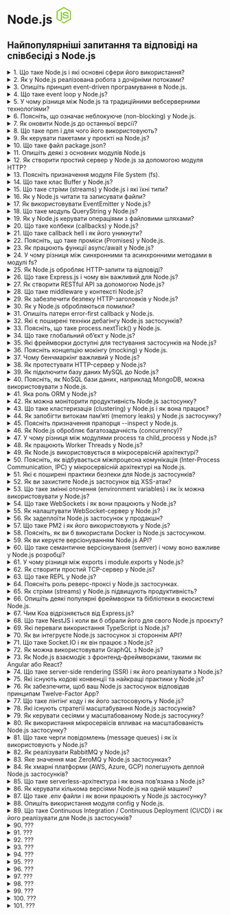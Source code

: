 <h1>
  Node.js <img src="./assets/nodejs.svg" width="40" height="40" />
</h1>

<h2>Найпопулярніші запитання та відповіді на співбесіді з Node.js</h2>

<details>
<summary>1. Що таке Node.js і які основні сфери його використання?</summary>

#### Node.js

**Node.js** — це середовище виконання JavaScript поза браузером, побудоване на
V8. Використовується для створення серверних застосунків, REST/GraphQL API,
реального часу (чати, стріми), мікросервісів, CLI-утиліт.

</details>

<details>
<summary>2. Як у Node.js реалізована робота з дочірніми потоками?</summary>

#### Node.js

Node.js за замовчуванням виконує код у одному потоці (event loop), але:

- Для асинхронних I/O операцій використовує пул потоків libuv. Це приховано від
  розробника.

- Для створення дочірніх потоків у самому Node.js є модуль worker_threads —
  дозволяє запускати паралельні обчислення в окремих потоках з можливістю обміну
  пам’яттю.

- Для ізольованих процесів застосовується child_process, але це вже не потоки, а
  окремі процеси.

В реальних проєктах: CPU-bound задачі (наприклад, хешування, обробка зображень)
варто виносити у worker_threads, щоб не блокувати основний потік.

</details>

<details>
<summary>3. Опишіть принцип event-driven програмування в Node.js.</summary>

#### Node.js

Node.js працює за event-driven (подієво-орієнтованою моделлю): основний потік
виконує event loop, який реагує на події (I/O, мережеві запити, таймери).
Замість блокуючих викликів використовуються колбеки, проміси або async/await. Це
дозволяє ефективно обробляти велику кількість одночасних з’єднань без створення
додаткових потоків.

Приклад з практики: HTTP-сервер у Node.js слухає події request і виконує
потрібний обробник кожного запиту.

</details>

<details>
<summary>4. Що таке event loop у Node.js?</summary>

#### Node.js

1. **Принцип:** Event loop — це механізм, який керує виконанням асинхронних
   операцій у Node.js.

2. **Як працює:** Він безперервно перевіряє чергу подій (callback queue) та
   виконує колбеки, коли стек викликів порожній.

3. **Роль:** Забезпечує неблокуюче виконання коду в одному потоці.

4. **Приклад:** HTTP-запит завершується → колбек потрапляє в чергу → event loop
   виконує його, коли готовий.

</details>

<details>
<summary>5. У чому різниця між Node.js та традиційними вебсерверними технологіями?</summary>

#### Node.js

1. **Архітектура:**

- Node.js — однопотокова подієво-орієнтована модель (event loop).

- Традиційні вебсервери (Apache, Tomcat, IIS) — багатопотокові: кожен запит
  обробляється окремим потоком/процесом.

2. **Продуктивність:**

- Node.js краще масштабується при великій кількості одночасних I/O-запитів.

- Традиційні сервери добре працюють із CPU-bound задачами, але витрачають більше
  ресурсів на управління потоками.

3. **Розробка:**

- Node.js дозволяє писати і фронтенд, і бекенд на JavaScript (єдина мова).

- У класичних підходах бекенд реалізується іншими мовами (PHP, Java, C#,
  Python).

**Приклад з практики:**

Node.js підходить для чату або API з великою кількістю клієнтів у реальному
часі, а Java/Tomcat краще для важких транзакційних систем (банкінг, ERP).

</details>

<details>
<summary>6. Поясніть, що означає неблокуюче (non-blocking) у Node.js.</summary>

#### Node.js

- **Принцип:** Неблокуюче означає, що виконання коду не чекає завершення I/O
  операцій (файли, мережа, БД).

- **Як працює:** Node.js запускає I/O асинхронно і реєструє колбек або проміс
  для обробки результату, поки основний потік продовжує виконання іншого коду.

- **Роль:** Забезпечує високу продуктивність при великій кількості одночасних
  запитів без створення додаткових потоків.

#### Приклад з практики:

Читання великого файлу з диску через fs.readFile() не зупиняє сервер — він може
обробляти інші HTTP-запити в цей час.

</details>

<details>
<summary>7. Як оновити Node.js до останньої версії?</summary>

#### Node.js

1. **Через офіційний сайт:** завантажити останній інсталятор з nodejs.org і
   встановити.

2. **Через пакетний менеджер:**

- Windows/macOS: `nvm` (Node Version Manager) — `nvm install node` або
  `nvm install <version>`

- Linux: `nvm` або системний пакетний менеджер (`apt`, `yum`)

3. **Перевірка версії:** `node -v`

Практика: для проєктів з різними версіями Node.js краще використовувати `nvm` —
легко перемикатися між версіями без конфліктів.

</details>

<details>
<summary>8. Що таке npm і для чого його використовують?</summary>

#### Node.js

- **npm (Node Package Manager)** — менеджер пакетів для Node.js.

- **Призначення:** встановлення, оновлення та управління бібліотеками/модулями у
  проєкті.

- **Приклади команд:**

  - `npm install <package>` — встановити пакет

  - `npm update` — оновити пакети

  - `npm init` — створити package.json

Практика: використовується для підключення сторонніх бібліотек (Express, Axios,
Lodash) і управління залежностями проєкту.

</details>

<details>
<summary>9. Як керувати пакетами у проєкті на Node.js?</summary>

#### Node.js

1. **Ініціалізація проєкту:** `npm init` або `npm init -y` створює
   `package.json`.

2. **Встановлення пакетів:**

- `npm install <package>` — додає пакет і записує у dependencies

- `npm install <package> --save-dev` — додає у devDependencies

3. **Оновлення та видалення:**

- `npm update` — оновлення пакетів

- `npm uninstall <package>` — видалення пакета

4. **Фіксація версій:** `package-lock.json` гарантує однакові версії для всіх
   учасників проєкту.

Практика: завжди використовуй package-lock.json і розділяй залежності на runtime
та dev, щоб уникнути конфліктів і зайвого коду на продакшні.

</details>

<details>
<summary>10. Що таке файл package.json?</summary>

#### Node.js

- **Призначення:** `package.json` описує Node.js проєкт і його залежності.

- **Що містить:**

  - Назву, версію проєкту

  - Залежності (`dependencies` і `devDependencies`)

  - Скрипти (`scripts`) для запуску команд (`start`, `test`, `build`)

  - Метадані про автора, ліцензію, сумісність Node.js

**Практика:** Використовується npm/yarn для встановлення потрібних пакетів і
запуску команд через `npm run <script>`.

</details>

<details>
<summary>11. Опишіть деякі з основних модулів Node.js</summary>

#### Node.js

У Node.js є вбудовані модулі, які не потребують встановлення через npm:

- `fs (File System):` робота з файлами (читання, запис, стрімінг).

- `http / https:` створення вебсерверів та робота з HTTP(S)-запитами.

- `path:` робота з файловими шляхами, кросплатформене вирівнювання.

- `os:` інформація про операційну систему (CPU, пам’ять, мережа).

- `events:` реалізація подієвої моделі через EventEmitter.

- `crypto:` шифрування, хешування, генерація ключів.

</details>

<details>
<summary>12. Як створити простий сервер у Node.js за допомогою модуля HTTP?</summary>

#### Node.js

1. Імпортувати модуль: `const http = require('http');`

2. Створити сервер через `http.createServer()`.

3. Визначити обробку запитів (`req`, `res`).

4. Запустити сервер на вказаному порту (`server.listen(3000)`).

#### Код-приклад:

```JavaScript
const http = require('http');

const server = http.createServer((req, res) => {
  res.writeHead(200, { 'Content-Type': 'text/plain' });
  res.end('Hello, Node.js server!');
});

server.listen(3000, () => {
  console.log('Server is running at http://localhost:3000');
});
```

Практика: такий підхід підходить для демо чи дуже простих API. У реальних
проєктах зазвичай використовують Express.js для зручності.

</details>

<details>
<summary>13. Поясніть призначення модуля File System (fs).</summary>

#### Node.js

- Призначення: модуль `fs` дозволяє працювати з файловою системою напряму з
  Node.js.

- Можливості:

  - читання (`fs.readFile`, `fs.createReadStream`)

  - запис (`fs.writeFile`, `fs.createWriteStream`)

  - створення/видалення файлів і директорій

  - робота в синхронному й асинхронному режимі

- Практика: використовується для завантаження/збереження файлів користувача,
  логування, роботи з конфігами.

#### Приклад:

```JavaScript
const fs = require('fs');

fs.readFile('data.txt', 'utf8', (err, data) => {
  if (err) throw err;
  console.log(data);
});
```

</details>

<details>
<summary>14. Що таке клас Buffer у Node.js?</summary>

#### Node.js

- Призначення: `Buffer` — це клас у Node.js для роботи з двійковими даними (raw
  data).

- Особливості:

  - зберігає дані у вигляді байтів (подібно до масиву байтів у C).

  - використовується для обробки файлів, мережевих потоків, зображень тощо.

  - працює поза V8 heap, напряму в пам’яті.

- Практика: корисний для читання/запису файлів (`fs`), роботи з TCP/UDP
  сокетами, обробки даних у потоках.

#### Приклад:

```JavaScript
const buf = Buffer.from('Hello');
console.log(buf);        // <Buffer 48 65 6c 6c 6f>
console.log(buf.toString()); // Hello
```

</details>

<details>
<summary>15. Що таке стріми (streams) у Node.js і які їхні типи?</summary>

#### Node.js

- Призначення: Стріми — це інтерфейс для роботи з потоковими даними по частинах,
  без завантаження всього в пам’ять. Використовуються для файлів,
  HTTP-запитів/відповідей, сокетів.

- Перевага: ефективна робота з великими обсягами даних.

#### Типи стрімів у Node.js:

1. Readable — джерело даних (читання файлів, вхідні HTTP-запити).

2. Writable — приймач даних (запис у файл, вихідні HTTP-відповіді).

3. Duplex — одночасно читання і запис (TCP-сокети).

4. Transform — Duplex із можливістю трансформації даних під час потоку
   (наприклад, стиснення через zlib).

#### Приклад з практики:

```JavaScript
const fs = require('fs');

const readStream = fs.createReadStream('input.txt');
const writeStream = fs.createWriteStream('output.txt');

readStream.pipe(writeStream); // копіює файл через стріми
```

</details>

<details>
<summary>16. Як у Node.js читати та записувати файли?</summary>

#### Node.js

У Node.js для цього використовується модуль fs (File System).

1. Асинхронне читання/запис (рекомендовано):

```JavaScript
const fs = require('fs');

// Читання
fs.readFile('input.txt', 'utf8', (err, data) => {
  if (err) throw err;
  console.log(data);
});

// Запис
fs.writeFile('output.txt', 'Hello Node.js', (err) => {
  if (err) throw err;
  console.log('Файл збережено!');
});
```

2. Синхронні методи (блокують event loop, краще не використовувати у продакшн):

```JavaScript
const data = fs.readFileSync('input.txt', 'utf8');
fs.writeFileSync('output.txt', 'Hello Sync');
```

#### Практика:

- асинхронні методи застосовуються в більшості сценаріїв (вебсервери, API).

- синхронні зручні для скриптів або ініціалізації конфігів при старті.

</details>

<details>
<summary>17. Як використовувати EventEmitter у Node.js?</summary>

#### Node.js

- EventEmitter — це клас із модуля events, який реалізує подієву модель у
  Node.js.

- Дозволяє створювати власні події та підписників (listeners).

#### Приклад використання:

```JavaScript
const EventEmitter = require('events'); const emitter = new EventEmitter();

// підписка на подію emitter.on('greet', (name) => {
console.log(`Hello, ${name}!`); });

// виклик події emitter.emit('greet', 'Viktor');
```

#### Практика:

- Використовується у внутрішніх механізмах Node.js (наприклад, стріми побудовані
  на EventEmitter).

- У проєктах застосовується для кастомних івентів — наприклад, логування,
  повідомлення між модулями.

</details>

<details>
<summary>18. Що таке модуль QueryString у Node.js?</summary>

#### Node.js

- Призначення: модуль querystring використовується для роботи з рядками запитів
  (URL query strings).

- Можливості:

  - перетворює query string у JavaScript-об’єкт

  - формує query string з об’єкта

#### Приклад:

```js
const querystring = require('querystring');

const parsed = querystring.parse('name=Viktor&age=30'); console.log(parsed); //
{ name: 'Viktor', age: '30' }

const str = querystring.stringify({ city: 'Kyiv', lang: 'ua' });
console.log(str); // city=Kyiv&lang=ua
```

Практика: у сучасних застосунках частіше використовують URLSearchParams
(стандартний Web API у Node.js 10+), але querystring усе ще застосовують у
легасі-коді.

</details>

<details>
<summary>19. Як у Node.js керувати операціями з файловими шляхами?</summary>

#### Node.js

- У Node.js для цього є вбудований модуль path, який забезпечує кросплатформену
  роботу з шляхами.

#### Основні методи:

- `path.join([...paths])` — об’єднання шляхів у правильному форматі.

- `path.resolve([...paths])` — повертає абсолютний шлях.

- `path.basename(path)` — отримати ім’я файлу.

- `path.dirname(path)` — отримати директорію.

- `path.extname(path)` — отримати розширення файлу.

#### Приклад:

```JavaScript
const path = require('path');

const filePath = '/users/viktor/docs/file.txt';

console.log(path.basename(filePath)); // file.txt
console.log(path.dirname(filePath));  // /users/viktor/docs
console.log(path.extname(filePath));  // .txt
console.log(path.join('users', 'viktor', 'docs')); // users/viktor/docs
```

Практика: path застосовується для роботи з файлами у різних ОС (Windows → \,
Linux/macOS → /).

</details>

<details>
<summary>20. Що таке колбеки (callbacks) у Node.js?</summary>

#### Node.js

**Колбек** — це функція, яка передається як аргумент іншій функції і
викликається після завершення асинхронної операції.

- У Node.js вони широко застосовуються для роботи з I/O (файли, мережа, база
  даних).

- Стандартний підхід: error-first callback — перший аргумент `err`, другий —
  результат.

#### Приклад:

```JavaScript
const fs = require('fs');

fs.readFile('data.txt', 'utf8', (err, data) => {
  if (err) {
    console.error('Помилка:', err);
    return;
  }
  console.log('Вміст файлу:', data);
});
```

Практика: Колбеки — основа асинхронності у Node.js. Але через проблему "callback
hell" у сучасних проєктах переважно використовують Promises та async/await.

</details>

<details>
<summary>21. Що таке callback hell і як його уникнути?</summary>

#### Node.js

**Callback hell** — це ситуація, коли в коді є багато вкладених колбеків, що
ускладнює читання, відлагодження та підтримку.

#### Приклад:

```JavaScript
fs.readFile('a.txt', (err, dataA) => {
  fs.readFile('b.txt', (err, dataB) => {
    fs.readFile('c.txt', (err, dataC) => {
      console.log(dataA, dataB, dataC);
    });
  });
});
```

#### Як уникнути:

1. Використовувати Promises — ланцюжки .then().

2. Застосовувати async/await — більш лаконічний та зрозумілий синтаксис.

3. Розбивати код на менші функції (modularization).

4. Використовувати готові бібліотеки для керування асинхронністю (async,
   bluebird).

Сучасна практика: майже всюди застосовують async/await, бо це найчитабельніший
спосіб писати асинхронний код у Node.js.

</details>

<details>
<summary>22. Поясніть, що таке проміси (Promises) у Node.js.</summary>

#### Node.js

**Promise** — це об’єкт, який представляє результат асинхронної операції:
успішний (`resolved`) або з помилкою (`rejected`).

- Дозволяє уникнути вкладених колбеків і писати асинхронний код більш
  структуровано.

- Стани проміса:

1. `pending` (очікування)

2. `fulfilled` (успішно виконано)

3. `rejected` (помилка)

#### Приклад:

```JavaScript
const fs = require('fs').promises;

fs.readFile('data.txt', 'utf8')
  .then(data => console.log('Вміст:', data))
  .catch(err => console.error('Помилка:', err));
```

#### Практика:

- Використовуються для роботи з асинхронними API (fetch, fs.promises, БД).

- У сучасному коді зазвичай поєднуються з async/await, що робить код ще
  чистішим.

</details>

<details>
<summary>23. Як працюють функції async/await у Node.js?</summary>

#### Node.js

- `async` — позначає функцію, яка завжди повертає Promise.

- `await` — зупиняє виконання всередині async-функції, поки Promise не буде
  виконано (`resolved` або `rejected`).

- Це синтаксичний цукор над Promises, що робить асинхронний код схожим на
  синхронний.

Приклад:

```JavaScript
const fs = require('fs').promises;

async function readFile() {
  try {
    const data = await fs.readFile('data.txt', 'utf8');
    console.log('Вміст:', data);
  } catch (err) {
    console.error('Помилка:', err);
  }
}

readFile();
```

#### Практика:

- Використовується у більшості сучасних проєктів для роботи з асинхронним кодом.

- Полегшує обробку помилок через `try/catch`.

- Уникає “callback hell” і довгих ланцюжків `.then()`.

</details>

<details>
<summary>24. У чому різниця між синхронними та асинхронними методами в модулі fs?</summary>

#### Node.js

**Синхронні методи** (`fs.readFileSync`, `fs.writeFileSync`):

- Блокують event loop, поки операція не завершиться.

- Простий код, але погано для серверних застосунків з багатьма запитами.

**Асинхронні методи** (`fs.readFile`, `fs.writeFile`):

- Виконуються неблокуюче.

- Результат обробляється через callback, Promise або async/await.

- Рекомендовані для продакшн-коду.

#### Приклад:

```JavaScript
const fs = require('fs');

// Асинхронно
fs.readFile('data.txt', 'utf8', (err, data) => {
  if (err) throw err;
  console.log('Async:', data);
});

// Синхронно
const data = fs.readFileSync('data.txt', 'utf8');
console.log('Sync:', data);
```

#### Практика:

- Синхронні методи підходять для скриптів або ініціалізації під час старту
  програми.

- Асинхронні — для роботи сервера, щоб не блокувати інші запити.

</details>

<details>
<summary>25. Як Node.js обробляє HTTP-запити та відповіді?</summary>

#### Node.js

**Node.js** використовує вбудований модуль http для створення серверів.

- Сервер працює в подієво-орієнтованій моделі: на кожен запит генерується подія,
  яку можна обробити у callback.

- Об’єкт req (request) містить дані запиту (метод, заголовки, тіло).

- Об’єкт res (response) використовується для формування та відправки відповіді
  клієнту.

#### Приклад:

```JavaScript
const http = require('http');

const server = http.createServer((req, res) => {
  res.writeHead(200, { 'Content-Type': 'text/plain' });
  res.end('Hello from Node.js server!');
});

server.listen(3000, () => {
  console.log('Server is running on http://localhost:3000');
});
```

#### Практика:

- Node.js може обробляти велику кількість одночасних HTTP-запитів завдяки
  неблокуючій архітектурі.

- Для складніших застосунків використовуються фреймворки на базі http, наприклад
  Express.js.

</details>

<details>
<summary>26. Що таке Express.js і чому він важливий для Node.js?</summary>

#### Node.js

**Express.js** — це мінімалістичний і гнучкий веб-фреймворк для Node.js.

- Дає простіший спосіб роботи з HTTP-запитами, відповідями, маршрутизацією,
  middleware.

- Значно спрощує розробку REST API та веб-додатків.

#### Чому важливий:

- Зменшує кількість “ручного коду” порівняно з нативним модулем `http`.

- Має велику екосистему middleware для авторизації, логування, обробки JSON,
  статичних файлів тощо.

- Де-факто стандарт у Node.js-середовищі для побудови серверних застосунків.

#### Приклад:

```JavaScript
const express = require('express');
const app = express();

app.get('/', (req, res) => {
  res.send('Hello from Express.js!');
});

app.listen(3000, () => {
  console.log('Server running on http://localhost:3000');
});
```

У реальних проєктах Express — це "каркас" для швидкої розробки, тоді як чистий
http модуль використовують рідко.

</details>

<details>
<summary>27. Як створити RESTful API за допомогою Node.js?</summary>

#### Node.js

1. Використати Express.js (спрощує маршрутизацію та обробку запитів).

2. Визначити ендпоінти для CRUD-операцій (Create, Read, Update, Delete).

3. Використовувати JSON як формат обміну даними.

4. Опціонально: підключити базу даних (MongoDB, PostgreSQL, MySQL).

#### Приклад REST API (Express.js):

```JavaScript
const express = require('express');
const app = express();

app.use(express.json());

// Read (GET)
app.get('/users', (req, res) => {
  res.json([{ id: 1, name: 'Alice' }]);
});

// Create (POST)
app.post('/users', (req, res) => {
  const newUser = req.body;
  res.status(201).json(newUser);
});

// Update (PUT)
app.put('/users/:id', (req, res) => {
  res.json({ id: req.params.id, ...req.body });
});

// Delete (DELETE)
app.delete('/users/:id', (req, res) => {
  res.status(204).send();
});

app.listen(3000, () => console.log('API running on http://localhost:3000'));
```

#### Ключові моменти:

- Кожен ендпоінт відповідає певній операції над ресурсом.

- Дані передаються у форматі JSON.

- Легко масштабувати та інтегрувати з базами даних і фронтендом.

</details>

<details>
<summary>28. Що таке middleware у контексті Node.js?</summary>

#### Node.js

**Middleware** — це функція, яка виконується між отриманням HTTP-запиту і
відправкою відповіді в Express.js або іншому Node.js-фреймворку.

- Вона може змінювати `req` і `res`, виконувати логіку (логування,
  аутентифікація, валідація, обробка помилок) і викликати `next()` для передачі
  керування далі.

#### Приклад middleware в Express.js:

```JavaScript
const express = require('express');
const app = express();

// Кастомне middleware для логування
app.use((req, res, next) => {
  console.log(`${req.method} ${req.url}`);
  next(); // передати керування наступному middleware/роуту
});

app.get('/', (req, res) => {
  res.send('Hello, Middleware!');
});

app.listen(3000, () => console.log('Server running on http://localhost:3000'));
```

#### Ключові приклади middleware:

- Вбудовані (`express.json()`, `express.urlencoded()`)

- Сторонні (наприклад, `morgan`, `cors`)

- Кастомні (написані вручну під бізнес-логіку)

</details>

<details>
<summary>29. Як забезпечити безпеку HTTP-заголовків у Node.js?</summary>

#### Node.js

1. Використати `helmet` — популярний middleware для Express.js, який автоматично
   додає та налаштовує безпечні HTTP-заголовки.

```JavaScript
const express = require('express');
const helmet = require('helmet');
const app = express();

app.use(helmet()); // додає набір захисних заголовків
```

2. Основні заголовки для безпеки:

- Content-Security-Policy (CSP) → захист від XSS.

- X-Frame-Options → запобігає clickjacking.

- X-Content-Type-Options → блокує MIME sniffing.

- Strict-Transport-Security (HSTS) → примусове використання HTTPS.

- Referrer-Policy → контроль витоку інформації у реферері.

**Ключова ідея:** у Node.js зазвичай не пишуть заголовки вручну — helmet робить
це централізовано та безпечно.

</details>

<details>
<summary>30. Як у Node.js обробляються помилки?</summary>

#### Node.js

1. **Синхронний код** → через `try/catch`:

```JavaScript
try {
  throw new Error("Something went wrong");
} catch (err) {
  console.error(err.message);
}
```

2. **Асинхронний код з callback** → помилка передається першим аргументом:

```JavaScript
fs.readFile('file.txt', (err, data) => {
  if (err) {
    return console.error("Помилка:", err);
  }
  console.log("Дані:", data.toString());
});
```

3. **Promises** → через `.catch()`:

```JavaScript
someAsyncTask()
  .then(result => console.log(result))
  .catch(err => console.error("Помилка:", err));
```

4. `async/await` → з `try/catch`:

```JavaScript
async function run() {
  try {
    const data = await someAsyncTask();
    console.log(data);
  } catch (err) {
    console.error("Помилка:", err);
  }
}
run();
```

5. **Глобальна обробка (як крайній захід):**

```JavaScript
process.on('uncaughtException', err => {
  console.error('Невловлена помилка:', err);
});

process.on('unhandledRejection', err => {
  console.error('Невловлене відхилення Promise:', err);
});
```

Головний принцип: завжди обробляти помилки на місці, а глобальні хендлери
використовувати тільки як резервний варіант.

</details>

<details>
<summary>31. Опишіть патерн error-first callback у Node.js.</summary>

#### Node.js

- **Суть:** у Node.js колбеки зазвичай реалізовані у форматі error-first, тобто
  перший аргумент завжди призначений для помилки, а другий — для результату.

- **Причина:** це дозволяє уніфікувати обробку помилок і результатів у
  асинхронних функціях.

#### Приклад (чтення файлу):

```JavaScript
const fs = require('fs');

fs.readFile('file.txt', 'utf8', (err, data) => {
  if (err) {
    console.error("Сталася помилка:", err);
    return;
  }
  console.log("Файл прочитано:", data);
});
```

#### Переваги патерну:

1. Єдиний стандарт для обробки помилок.

2. Проста перевірка: if (err) → зупиняємо виконання.

3. Сумісність із багатьма бібліотеками Node.js.

Недолік: при вкладених колбеках → виникає callback hell, який вирішується
Promises або async/await.

</details>

<details>
<summary>32. Які є поширені техніки дебагінгу Node.js застосунків?</summary>

#### Node.js

1. **Консольні логи** – console.log, console.error, console.table для швидкого
   відстеження.

2. **Вбудований інспектор** – запуск з node --inspect або node --inspect-brk і
   підключення Chrome DevTools / VS Code Debugger.

3. **Debugger statement** – додавання debugger; у код, щоб зупинити виконання і
   проаналізувати змінні.

4. **Логування** – використання бібліотек (winston, pino) для структурованих
   логів.

5. **unit/integration тести** – з jest, mocha, chai для відлову багів на ранніх
   етапах.

6. **Аналіз стек-трейсів** – читання помилок і використання Error.stack.

7. **Performance профайлінг** – node --prof, clinic.js для аналізу
   продуктивності та memory leaks.

8. **Лінтери та статичний аналіз** – eslint, typescript для запобігання
   помилкам.

Коротко: найшвидший старт – console.log та node --inspect, більш системний
підхід – логери й тести.

</details>

<details>
<summary>33. Поясніть, що таке process.nextTick() у Node.js.</summary>

#### Node.js

- process.nextTick() ставить callback у чергу next tick queue, яка виконується
  перед переходом до наступної фази event loop.

- Це означає, що він виконується раніше за setImmediate та setTimeout(0).

- Використовується для відкладення виконання функції, але без виходу з поточного
  циклу подій.

#### Приклад:

```JavaScript
console.log("start");

process.nextTick(() => {
  console.log("nextTick callback");
});

console.log("end");
```

#### Вивід:

```sql
start
end
nextTick callback
```

#### Ключові моменти:

Добре для асинхронних дій, які потрібно виконати після поточної операції, але
перед будь-якими I/O.

Надмірне використання може "заблокувати" event loop, якщо в nextTick постійно
ставити нові колбеки.

</details>

<details>
<summary>34. Що таке глобальний об’єкт у Node.js?</summary>

#### Node.js

- У Node.js глобальний об’єкт — це global, аналогічний до window у браузері.

- Він доступний у будь-якій частині застосунку без require.

- Містить вбудовані об’єкти та функції:

  - `process` – інформація про процес

  - `Buffer` – робота з бінарними даними

  - `setTimeout`, `setInterval`, `setImmediate` – таймери

  - `console` – логування

#### Приклад:

```JavaScript
console.log(global.process.platform);
// Виведе платформу (наприклад, 'darwin' або 'linux')
```

Важливо: краще уникати створення власних глобальних змінних через global, щоб не
було конфліктів у коді.

</details>

<details>
<summary>35. Які фреймворки доступні для тестування застосунків на Node.js?</summary>

#### Node.js

У Node.js існує багато фреймворків і бібліотек для тестування, найпопулярніші:

- **Mocha** – гнучкий тестовий фреймворк (часто разом з Chai для assertions).

- **Jest** – all-in-one фреймворк від Facebook (асерти, мокінг, coverage).

- **Jasmine** – behavior-driven testing, без додаткових бібліотек.

- **AVA** – мінімалістичний, паралельне виконання тестів.

- **Supertest** – спеціально для тестування REST API (часто з Mocha або Jest).

На практиці найчастіше обирають Jest (через простоту та інтеграцію), або Mocha +
Chai + Supertest для більшої гнучкості.

</details>

<details>
<summary>36. Поясніть концепцію мокінгу (mocking) у Node.js.</summary>

#### Node.js

- **Mocking** — це техніка тестування, коли ми імітуємо поведінку залежностей
  (наприклад, бази даних, API, файлової системи), щоб ізолювати й протестувати
  лише потрібний модуль.

- Використовується, коли реальні залежності:

  - повільні (запити до БД чи API),

  - нестабільні (зовнішні сервіси),

  - або не потрібні для конкретного юніт-тесту.

#### Приклад (Jest):

```JavaScript
// userService.js
const db = require("./db");
exports.getUser = (id) => db.findUser(id);

// userService.test.js
const db = require("./db");
jest.mock("./db");

test("getUser returns mocked user", () => {
  db.findUser.mockReturnValue({ id: 1, name: "Test" });

  const userService = require("./userService");
  expect(userService.getUser(1)).toEqual({ id: 1, name: "Test" });
});
```

#### Ключові моменти:

- Моки допомагають писати швидкі та ізольовані юніт-тести.

- Для мокінгу у Node.js найчастіше використовують Jest (вбудовано) або Sinon.js.

</details>

<details>
<summary>37. Чому бенчмаркінг важливий у Node.js?</summary>

#### Node.js

- **Бенчмаркінг** — це вимірювання продуктивності коду (швидкість виконання,
  споживання пам’яті, latency).

- У Node.js це особливо важливо, бо він працює на однопоточному event loop, і
  будь-яка повільна операція може заблокувати виконання всієї програми.

#### Допомагає:

- виявляти вузькі місця (bottlenecks);

- порівнювати різні реалізації функцій/алгоритмів;

- прогнозувати масштабованість при рості навантаження;

- оптимізувати використання CPU та пам’яті.

#### На практиці застосовують:

- модуль benchmark або perf_hooks у Node.js,

- зовнішні інструменти (наприклад, Apache Bench, autocannon, Artillery).

</details>

<details>
<summary>38. Як протестувати HTTP-сервер у Node.js?</summary>

#### Node.js

- Тестування HTTP-сервера зазвичай роблять за допомогою інтеграційних тестів,
  які перевіряють відповіді на реальні запити.

- **Основні підходи:**

1. Використати вбудований модуль http + бібліотеки для запитів (supertest,
   axios, node-fetch).

2. Писати тести через фреймворки — Mocha, Jest, Jasmine.

3. Перевіряти статус-код, заголовки, тіло відповіді.

#### Приклад із supertest + Jest:

```JavaScript
// app.js
const express = require("express");
const app = express();

app.get("/hello", (req, res) => {
  res.status(200).json({ message: "Hello World" });
});

module.exports = app;

// app.test.js
const request = require("supertest");
const app = require("./app");

test("GET /hello should return Hello World", async () => {
  const res = await request(app).get("/hello");
  expect(res.statusCode).toBe(200);
  expect(res.body.message).toBe("Hello World");
});
```

Такий підхід дозволяє запускати сервер у тестовому середовищі, робити
HTTP-запити й перевіряти реальні відповіді.

</details>

<details>
<summary>39. Як підключити базу даних MySQL до Node.js?</summary>

#### Node.js

- Для роботи з MySQL у Node.js використовують клієнтські бібліотеки,
  найпопулярніші: mysql2 або sequelize (ORM).

- Підключення відбувається через створення з’єднання (connection) або пулу
  з’єднань (connection pool).

- Далі можна виконувати SQL-запити або працювати через ORM.

#### Приклад із mysql2:

```JavaScript
const mysql = require("mysql2");

const connection = mysql.createConnection({
  host: "localhost",
  user: "root",
  password: "password",
  database: "testdb"
});

connection.connect((err) => {
  if (err) {
    console.error("Помилка підключення:", err);
    return;
  }
  console.log("MySQL підключено!");
});

// Виконання запиту
connection.query("SELECT * FROM users", (err, results) => {
  if (err) throw err;
  console.log(results);
});

connection.end();
```

У продакшні зазвичай використовують пул з’єднань для ефективності й ORM
(Sequelize, TypeORM, Prisma) для зручності.

</details>

<details>
<summary>40. Поясніть, як NoSQL бази даних, наприклад MongoDB, можна використовувати з Node.js.</summary>

#### Node.js

- **MongoDB** — документно-орієнтована база даних, яка зберігає дані у форматі
  JSON-подібних документів (BSON).

- У Node.js найчастіше використовують бібліотеки:

  - mongodb — офіційний драйвер для роботи з MongoDB.

  - Mongoose — ODM (Object Data Modeling), що додає схеми, валідацію та методи
    моделі.

#### Приклад із mongodb (raw driver):

```JavaScript
const { MongoClient } = require("mongodb");
const url = "mongodb://localhost:27017";
const client = new MongoClient(url);

async function run() {
  try {
    await client.connect();
    console.log("MongoDB підключено!");
    const db = client.db("testdb");
    const users = db.collection("users");

    // Створення документа
    await users.insertOne({ name: "Alice", age: 30 });

    // Читання документів
    const result = await users.find({}).toArray();
    console.log(result);
  } finally {
    await client.close();
  }
}

run().catch(console.error);
```

#### Приклад із Mongoose:

```JavaScript
const mongoose = require("mongoose");
mongoose.connect("mongodb://localhost:27017/testdb");

const userSchema = new mongoose.Schema({ name: String, age: Number });
const User = mongoose.model("User", userSchema);

async function run() {
  const alice = new User({ name: "Alice", age: 30 });
  await alice.save();
  const users = await User.find();
  console.log(users);
}
run();
```

#### Переваги NoSQL + Node.js:

- JSON-подібна структура зручно інтегрується з JavaScript.

- Висока масштабованість та швидке прототипування.

- Легка робота з динамічною схемою даних.

</details>

<details>
<summary>41. Яка роль ORM у Node.js?</summary>

#### Node.js

- ORM (Object-Relational Mapping) — це шар між Node.js і базою даних, який
  дозволяє працювати з даними як з JavaScript-об’єктами, а не писати чисті
  SQL-запити.

#### Основні ролі:

1. Абстрагування SQL – розробник маніпулює об’єктами, а ORM генерує SQL-запити.

2. Валідація та схема даних – багато ORM підтримують схеми, типи даних і
   валідацію.

3. Міграції – керування змінами у структурі бази.

4. Взаємозв’язки – легко працювати з зв’язками між таблицями (One-to-Many,
   Many-to-Many).

#### Популярні ORM у Node.js:

- **Sequelize** – для SQL баз (MySQL, PostgreSQL, SQLite).

- **TypeORM** – підтримує TypeScript, SQL та NoSQL (MongoDB).

- **Prisma** – сучасний ORM з генерацією типів TypeScript.

#### Приклад (Sequelize):

```JavaScript
const { Sequelize, DataTypes } = require('sequelize');
const sequelize = new Sequelize('mysql://user:pass@localhost:3306/testdb');

const User = sequelize.define('User', {
  name: DataTypes.STRING,
  age: DataTypes.INTEGER
});

(async () => {
  await sequelize.sync();
  await User.create({ name: 'Alice', age: 30 });
  const users = await User.findAll();
  console.log(users);
})();
```

Ключова ідея: ORM спрощує роботу з базами даних, підвищує безпеку (захист від
SQL injection) і робить код більш читабельним.

</details>

<details>
<summary>42. Як можна моніторити продуктивність Node.js застосунку?</summary>

#### Node.js

1. **Вбудовані інструменти:**

- `process.memoryUsage()`, `process.cpuUsage()` — перевірка використання
  ресурсів.

- `console.time()` / `console.timeEnd()` — заміри виконання коду.

2. **Node.js профайлінг:**

- `node --inspect` + Chrome DevTools → профайлінг CPU/heap.

- `clinic.js` (Clinic Doctor, Flame, Bubbleprof).

3. **Моніторинг у продакшн:**

- APM (Application Performance Monitoring): New Relic, Datadog, AppDynamics.

- Метрики через Prometheus + Grafana.

- Логування (Winston, Pino) + централізація логів (ELK stack).

Практика: у великих продакшн-застосунках зазвичай ставлять Prometheus для метрик
і Grafana для дашбордів, плюс APM для глибинного трейсингу.

</details>

<details>
<summary>43. Що таке кластеризація (clustering) у Node.js і як вона працює?</summary>

#### Node.js

- Призначення: Кластеризація дозволяє Node.js використовувати всі CPU-ядра для
  масштабування серверних застосунків.

- Як працює:

1. Node.js за замовчуванням однопотоковий.

2. Модуль cluster створює кілька воркер-процесів, що виконують той самий код.

3. Майстер-процес розподіляє вхідні з’єднання між воркерами.

Практика: дає можливість обробляти більше запитів паралельно без ручного
керування процесами.

#### Приклад:

```JavaScript
const cluster = require('cluster');
const http = require('http');
const os = require('os');

if (cluster.isMaster) {
  const numCPUs = os.cpus().length;
  for (let i = 0; i < numCPUs; i++) {
    cluster.fork();
  }
} else {
  http.createServer((req, res) => {
    res.end(`Handled by worker ${process.pid}`);
  }).listen(3000);
}
```

Важливо: кожен воркер має власну пам’ять, тому для обміну даними потрібен IPC
або зовнішнє сховище (Redis, DB).

</details>

<details>
<summary>44. Як запобігти витокам пам’яті (memory leaks) у Node.js застосунку?</summary>

#### Node.js

1. **Правильне управління подіями:**

- Видаляти непотрібні listeners (emitter.removeListener / emitter.off).

- Уникати нескінченної кількості підписок.

2. **Оптимізація замикань:**

- Не тримати посилання на змінні, які більше не потрібні.

- Очищати таймери/інтервали (clearTimeout, clearInterval).

3. **Обмеження кешування:**

- Використовувати LRU Cache або встановлювати ліміти на збережені дані.

4. **Моніторинг та профайлінг:**

- --inspect, Chrome DevTools, clinic.js для перевірки heap snapshots.

- APM (New Relic, Datadog) у продакшн.

5. **Робота зі стрімами:**

- Завжди використовувати .pipe() замість ручного буферизації.

- Закривати стріми після використання.

Практика: У великому застосунку ми виявили memory leak через невидалені
listeners. Вирішили — використали .once() замість .on для одноразових подій і
додали моніторинг heap у продакшн.

</details>

<details>
<summary>45. Поясніть призначення прапорця --inspect у Node.js.</summary>

#### Node.js

- Призначення: прапорець --inspect запускає Node.js у режимі налагодження (debug
  mode).

- Як працює:

  - відкриває віддалений debug-порт (за замовчуванням 127.0.0.1:9229),

  - дозволяє підключати інструменти для відлагодження (Chrome DevTools, VS Code
    Debugger).

- Варіанти:

  - `node --inspect app.js` — стандартний режим.

  - `node --inspect-brk app.js` — запускає в debug і одразу ставить breakpoint
    на першому рядку.

#### Приклад використання:

```bash
node --inspect index.js
```

- відкриває chrome://inspect у Chrome для налагодження.

Практика: зручно для пошуку memory leaks, профайлінгу CPU, покрокового виконання
коду.

</details>

<details>
<summary>46. Як Node.js обробляє багатозадачність (concurrency)?</summary>

#### Node.js

- **Однопоточна модель:** Node.js працює в одному потоці для виконання JS-коду.

- **Event Loop:** використовується подієвий цикл для асинхронних операцій (I/O,
  таймери, мережеві запити).

- **Non-blocking I/O:** важкі операції (читання файлів, запити до БД, HTTP)
  виконуються асинхронно, без блокування головного потоку.

- **libuv thread pool:** під капотом Node.js має пул робочих потоків (4 за
  замовчуванням) для обробки дорогих операцій (наприклад, криптографія, робота з
  файловою системою).

- **Масштабування:** для багатоядерних CPU використовують Cluster API або Worker
  Threads, щоб запускати кілька процесів/потоків паралельно.

Ключова ідея: Node.js досягає concurrency не через багатопоточність у JS-коді, а
завдяки event loop + async I/O + thread pool.

</details>

<details>
<summary>47. У чому різниця між модулями process та child_process у Node.js?</summary>

#### Node.js

- `process`

  - Глобальний об’єкт, що представляє поточний процес Node.js.

  - Дозволяє працювати з аргументами (`process.argv`), середовищем
    (`process.env`), виходами (`stdout`, `stderr`), завершенням
    (`process.exit()`), ресурсами (`process.memoryUsage()`).

  - Використовується для керування поточним середовищем виконання.

- `child_process`

  - Модуль для створення нових процесів із поточного.

  - Методи: `spawn`, `exec`, `fork`, `execFile`.

  - Використовується для виконання зовнішніх команд, скриптів чи створення
    окремих Node.js-процесів.

  - Дає можливість організувати паралельну роботу через окремі процеси.

#### Коротко:

`process` = керування поточним процесом.

`child_process` = створення й керування новими процесами.

</details>

<details>
<summary>48. Як працюють Worker Threads у Node.js?</summary>

#### Node.js

- **Призначення:** Worker Threads дозволяють виконувати JavaScript-код у
  паралельних потоках в межах одного процесу Node.js. Це вирішує проблему
  обмежень однопоточного Event Loop для CPU-інтенсивних задач.

- **Як працює:**

  - Кожен Worker має власний Event Loop, пам’ять та виконання.

  - Обмін даними відбувається через message passing (postMessage /
    on('message')) або SharedArrayBuffer для спільної пам’яті.

  - Основний потік (main thread) створює робітників через модуль
    `worker_threads`.

#### Приклад:

```JavaScript
const { Worker } = require('worker_threads');

const worker = new Worker('./worker.js');
worker.on('message', msg => console.log(`Message: ${msg}`));
worker.postMessage('start');
```

Ключова ідея: Worker Threads = багатопоточність у Node.js для CPU-heavy задач
(наприклад, хешування, обчислення), тоді як I/O краще віддавати Event Loop +
async I/O.

</details>

<details>
<summary>49. Як Node.js використовується в мікросервісній архітектурі?</summary>

#### Node.js

- **Легка вага та швидкість:** завдяки асинхронній подієвій моделі Node.js
  ідеально підходить для побудови сервісів із високою кількістю одночасних
  з’єднань.

- **API Gateway:** часто використовується для створення шлюзів, що агрегують
  запити до різних мікросервісів.

- **Комунікація між сервісами:** реалізація через REST, GraphQL або асинхронні
  шини повідомлень (Kafka, RabbitMQ, NATS).

- **Docker + Kubernetes:** Node.js-сервіси добре контейнеризуються й
  масштабуються в Kubernetes чи іншому оркестраторі.

- **Інтеграція з базами даних:** кожен мікросервіс може мати свою базу
  (PostgreSQL, MongoDB, Redis), і Node.js забезпечує швидке підключення через
  драйвери.

- **Практика:** Node.js часто застосовують для BFF (Backend For Frontend) —
  легких API для мобільних і веб-додатків, які взаємодіють із мікросервісами.

Ключова ідея: Node.js у мікросервісах = швидке, асинхронне API, яке добре
масштабується й легко деплоїться у хмарі.

</details>

<details>
<summary>50. Поясніть, як відбувається міжпроцесна комунікація (Inter-Process Communication, IPC) у мікросервісній архітектурі на Node.js.</summary>

#### Node.js

- **Що таке IPC:** механізми обміну даними між незалежними процесами/сервісами.
  У мікросервісах це критично, бо кожен сервіс ізольований.

- **Основні підходи в Node.js:**

1. HTTP/REST API – найпростіший спосіб (сервіси спілкуються через HTTP-запити).

2. gRPC – швидша двійкова комунікація з автогенерацією клієнтів і контрактами.

3. Message Brokers (async IPC):

- RabbitMQ, Kafka, NATS, Redis Pub/Sub.

- Сервіси публікують/споживають події → loosely coupled архітектура.

4. Вбудований IPC у Node.js (child_process, worker_threads, cluster):

- для комунікації між процесами в межах одного хоста через `.send()` і `message`
  events.

5. WebSockets / Socket.IO: для real-time зв’язку між сервісами чи клієнтом і
   мікросервісами.

- **Практичний приклад:**

  - API Gateway (Node.js) приймає запит → кладе подію в Kafka → сервіс-обробник
    підписаний на цю подію → після обробки повертає результат у базу/чергу.

👉 Ключова ідея: у Node.js мікросервісах IPC реалізується або синхронно
(HTTP/gRPC), або асинхронно (message broker, pub/sub). Вибір залежить від вимог
до швидкості, надійності й масштабованості.

</details>

<details>
<summary>51. Які є поширені практики безпеки для Node.js застосунків?</summary>

#### Node.js

1. **Управління залежностями:**

- Використовувати npm audit, snyk для перевірки вразливостей.

- Мінімізувати кількість сторонніх пакетів.

2. **Валідація даних:**

- Використовувати бібліотеки (наприклад, Joi, zod) для перевірки вводу.

- Захист від SQL/NoSQL інʼєкцій.

3. **Аутентифікація та авторизація:**

- Використовувати JWT або OAuth2.

- Реалізувати role-based доступ (RBAC).

4. **Безпека HTTP:**

- Використовувати helmet для встановлення безпечних заголовків.

- Примусовий HTTPS (HSTS).

5. **Захист від XSS/CSRF:**

- Екранування даних перед рендерингом.

- CSRF-токени (csurf).

6. **Секрети та конфіг:**

- Зберігати ключі у Vault/Secret Manager, а не в коді.

- Використовувати змінні оточення (dotenv тільки для dev).

7. **Rate limiting & захист від brute-force:**

- Використовувати express-rate-limit, slow-down.

8. **Моніторинг та логування:**

- Централізоване логування (Winston, Pino).

- APM/IDS для відстеження аномалій.

Ключова ідея: головне — мінімізувати вразливості у залежностях, захистити дані
користувача й контролювати доступ.

</details>

<details>
<summary>52. Як ви захистите Node.js застосунок від XSS-атак?</summary>

#### Node.js

1. **Екранування (escaping) виводу:**

- Завжди екранувати динамічний контент перед рендерингом у HTML.

- Використовувати шаблонізатори, які автоматично це роблять (наприклад,
  Handlebars, Pug).

2. **Content Security Policy (CSP):**

- Додавати CSP-заголовки через helmet.

- Забороняти inline-скрипти й дозволяти лише whitelist джерела.

3. **Валідація вводу:**

- Використовувати бібліотеки (validator, Joi, zod) для перевірки даних
  користувача.

4. **HTTP-заголовки:**

- X-XSS-Protection, X-Content-Type-Options, X-Frame-Options.

5. **Escaping JSON:**

- При передачі JSON у HTML завжди конвертувати спецсимволи (<, >, /).

6. **Уникати eval, new Function():**

- Вони можуть дати змогу виконати шкідливий код.

7. **Для SPA/React/Vue:**

- Використовувати безпечні API (dangerouslySetInnerHTML у React тільки з
  довірою).

Ключова ідея: захист від XSS = валідація вводу + escaping + CSP + безпечні
заголовки.

</details>

<details>
<summary>53. Що таке змінні оточення (environment variables) і як їх можна використовувати у Node.js?</summary>

#### Node.js

**Змінні оточення** — це ключ-значення, які зберігають конфігурацію додатку поза
кодом.

Приклади: PORT, DB_HOST, JWT_SECRET.

**Використання у Node.js:**

- Доступ через process.env:

```JavaScript
const port = process.env.PORT || 3000;
```

- Для локальної розробки часто використовують пакет dotenv:

```JavaScript
require('dotenv').config();
console.log(process.env.DB_HOST);
```

**Навіщо потрібні:**

- Відокремлення конфігурації від коду (12-factor principle).

- Безпечне зберігання секретів (API keys, tokens).

- Різні значення для dev / staging / production середовищ.

Ключова ідея: змінні оточення = спосіб зробити застосунок гнучким, безпечним і
конфігурованим без змін у коді.

</details>

<details>
<summary>54. Що таке WebSockets і як вони працюють у Node.js?</summary>

#### Node.js

**WebSockets** — це протокол для встановлення постійного двонаправленого
з’єднання між клієнтом і сервером поверх TCP.

**Як працює:**

1. Клієнт надсилає HTTP-запит із заголовком Upgrade: websocket.

2. Сервер відповідає підтвердженням, після чого канал "оновлюється" з HTTP →
   WebSocket.

3. Встановлюється full-duplex з’єднання, де і клієнт, і сервер можуть надсилати
   повідомлення у будь-який момент.

**Node.js реалізація:**

- Вбудованого WebSocket-сервера немає, але використовуються пакети:

  - ws (найпопулярніший lightweight-пакет).

  - socket.io (більш високорівневий, з fallback на long-polling).

**Приклад із ws:**

```JavaScript
const WebSocket = require('ws');
const wss = new WebSocket.Server({ port: 8080 });

wss.on('connection', ws => {
  ws.on('message', msg => console.log(`Received: ${msg}`));
  ws.send('Hello from server!');
});
```

Ключова ідея: WebSockets у Node.js дають можливість будувати real-time
застосунки (чати, ігри, live-нотифікації) з постійним з’єднанням замість
постійних HTTP-запитів.

</details>

<details>
<summary>55. Як налаштувати WebSocket-сервер у Node.js?</summary>

#### Node.js

1. **Використати пакет ws:**

- Це найпопулярніший і легковаговий модуль для WebSocket у Node.js.

2. **Код прикладу:**

```JavaScript
// Встановити: npm install ws
const WebSocket = require('ws');

// Створюємо WebSocket-сервер на порту 8080
const wss = new WebSocket.Server({ port: 8080 });

wss.on('connection', ws => {
  console.log('Клієнт підключився');

  // Отримання повідомлень від клієнта
  ws.on('message', msg => {
    console.log(`Отримано: ${msg}`);
  });

  // Відправлення повідомлення клієнту
  ws.send('Привіт від сервера!');
});
```

3. **Підключення клієнта (у браузері):**

```JavaScript
const socket = new WebSocket('ws://localhost:8080');

socket.onopen = () => socket.send('Hello Server');
socket.onmessage = event => console.log(event.data);
```

Ключова ідея: налаштування WebSocket-сервера в Node.js = підключаємо ws,
створюємо сервер і слухаємо події connection, message, close.

</details>

<details>
<summary>56. Як задеплоїти Node.js застосунок у продакшн?</summary>

#### Node.js

1. **Підготовка застосунку:**

- Оптимізувати код, мінімізувати залежності.

- Використати process.env для конфігурації (порти, БД, ключі).

2. **Вибір середовища виконання:**

- PM2 або forever для керування процесами.

- Docker для контейнеризації.

3. **Інфраструктура:**

- Хмарні сервіси: AWS, GCP, Azure, DigitalOcean, Heroku, Render.

- Операційна система: Linux (Ubuntu, Debian).

4. **Зворотний проксі (reverse proxy):**

- Використати NGINX або Apache для:

  - HTTPS (TLS-термінація).

  - Балансування навантаження.

  - Сервісу статичних файлів.

5. **Масштабування:**

- Використати Cluster API або PM2 cluster mode для багатоядерних CPU.

- У хмарі — Kubernetes чи Docker Swarm.

6. **Моніторинг і логування:**

- PM2 monit, Winston, Pino, APM (Datadog, New Relic).

Ключова ідея: продакшн-деплой Node.js = керування процесами (PM2), проксі
(NGINX), контейнеризація (Docker), моніторинг і масштабування.

</details>

<details>
<summary>57. Що таке PM2 і як його використовують у Node.js?</summary>

#### Node.js

- **PM2** — це менеджер процесів для Node.js, який допомагає запускати
  застосунки в продакшн.

#### Основні можливості:

1. **Автоматичний рестарт** при падінні застосунку.

2. **Cluster mode** — запуск кількох інстансів Node.js для використання всіх
   ядер CPU.

3. **Моніторинг:** pm2 monit для CPU, пам’яті, логів.

4. **Логування:** збереження stdout/stderr у файли.

5. **Зручне керування:** запуск, зупинка, перезапуск процесів.

6. **Startup scripts:** автостарт після перезавантаження сервера.

#### Приклад використання:

```bash
# Встановлення глобально
npm install -g pm2

# Запуск застосунку
pm2 start app.js

# Запуск у кластерному режимі на всіх ядрах
pm2 start app.js -i max

# Перегляд статусу
pm2 list

# Моніторинг
pm2 monit
```

Ключова ідея: PM2 = production-ready process manager для Node.js, що спрощує
деплой, масштабування та моніторинг.

</details>

<details>
<summary>58. Поясніть, як ви б використали Docker із Node.js застосунком.</summary>

#### Node.js

**Навіщо Docker:**

- Створює ізольоване середовище з усіма залежностями.

- Гарантує однакову роботу застосунку на dev/staging/production.

- Спрощує деплой та масштабування (Kubernetes, Docker Swarm).

**Кроки використання:**

1. Створити Dockerfile:

```Dockerfile
# Базовий образ
FROM node:18-alpine

# Робоча директорія
WORKDIR /usr/src/app

# Копіюємо package.json та встановлюємо залежності
COPY package*.json ./
RUN npm install --production

# Копіюємо код застосунку
COPY . .

# Виставляємо порт
EXPOSE 3000

# Команда запуску
CMD ["node", "app.js"]
```

2. Зібрати образ:

```bash
docker build -t my-node-app .
```

3. Запустити контейнер:

```bash
docker run -p 3000:3000 my-node-app
```

4. (Опційно) Docker Compose:

- Використати для підняття Node.js + база даних + кеш разом.

#### Приклад docker-compose.yml:

```yaml
version: '3'
services:
  app:
    build: .
    ports:
      - '3000:3000'
    depends_on:
      - db
  db:
    image: postgres:15
    environment:
      POSTGRES_USER: user
      POSTGRES_PASSWORD: pass
      POSTGRES_DB: mydb
```

Ключова ідея: Docker із Node.js = ізоляція середовища + легкий деплой +
масштабування у хмарі.

</details>

<details>
<summary>59. Як ви керуєте версіонуванням Node.js API?</summary>

#### Node.js

1. URL-версіонування (найпоширеніше):

- Додавання версії в endpoint:

```bash
GET /api/v1/users
GET /api/v2/users
```

- Простий спосіб паралельно підтримувати старі та нові версії.

2. Заголовки (Header versioning):

- Версія API передається в HTTP-заголовку:

```bash
Accept: application/vnd.myapp.v2+json
```

- Дає більше контролю, але складніше для клієнтів.

3. Query parameters (рідше):

```postgres
GET /api/users?version=2
```

- Легко реалізувати, але не RESTful.

4. Практики:

- Використовувати Semantic Versioning (semver) для змін у контрактах.

- Документувати API (Swagger / OpenAPI).

- Забезпечити deprecation strategy: попереджати клієнтів про застарілі версії.

Ключова ідея: найкраща практика — версія в URL (v1, v2), бо це просто, зрозуміло
й легко підтримувати.

</details>

<details>
<summary>60. Що таке семантичне версіонування (semver) і чому воно важливе у Node.js розробці?</summary>

#### Node.js

**Semantic Versioning (semver)** — це система нумерації версій у форматі:

```
MAJOR.MINOR.PATCH
```

- **MAJOR** – несумісні зміни (breaking changes).

- **MINOR** – новий функціонал без порушення сумісності.

- **PATCH** – виправлення багів і невеликі зміни без впливу на API.

Приклад:

```
2.5.3
↑   ↑   ↑
│   │   └─ PATCH (bugfix)
│   └───── MINOR (new feature, backward-compatible)
└───────── MAJOR (breaking changes)
```

**Важливість у Node.js:**

1. Керування залежностями: npm використовує semver для автоматичного визначення,
   які версії пакетів можна безпечно оновити.

- `^1.2.3` → оновлює до останньої MINOR/ PATCH (але не до 2.0.0).

- `~1.2.3` → оновлює тільки PATCH.

2. Прогнозованість: розробники знають, чи зміни можуть зламати застосунок.

3. Командна робота: полегшує оновлення бібліотек у великих проєктах.

4. Довіра до пакетів: чітке версіонування = надійність екосистеми npm.

Ключова ідея: semver = прозорість і безпечність оновлень. Це стандарт, який
робить Node.js екосистему стабільною.

</details>

<details>
<summary>61. У чому різниця між exports і module.exports у Node.js?</summary>

#### Node.js

`module.exports` — це реальний об’єкт, який повертається при require().
`exports` — це лише посилання на module.exports. Якщо ми змінюємо властивості
через `exports.prop = ...`, усе працює. Але якщо ми робимо `exports = ...`,
зв’язок рветься, і експортуватись буде лише `module.exports`.

Коротко: завжди використовуйте `module.exports` для експорту цілого
об’єкта/класу/функції, а `exports` — лише для додавання властивостей.

</details>

<details>
<summary>62. Як створити простий TCP-сервер у Node.js?</summary>

#### Node.js

У Node.js для цього використовується вбудований модуль `net`.

- Створюємо сервер через `net.createServer()`.

- Підписуємось на подію `connection`, щоб обробляти клієнтів.

- Викликаємо `server.listen(port)` для запуску.

#### Приклад:

```JavaScript
const net = require('net');

const server = net.createServer((socket) => {
  console.log('Client connected');
  socket.write('Hello from server!\n');

  socket.on('data', (data) => {
    console.log('Received:', data.toString());
  });

  socket.on('end', () => {
    console.log('Client disconnected');
  });
});

server.listen(3000, () => {
  console.log('TCP server listening on port 3000');
});
```

</details>

<details>
<summary>63. Що таке REPL у Node.js?</summary>

#### Node.js

REPL (Read–Eval–Print–Loop) — це інтерактивне середовище Node.js, яке дозволяє
писати й одразу виконувати JavaScript-код у консолі.

- **Read:** зчитує введений код.

- **Eval:** виконує його.

- **Print:** показує результат.

- **Loop:** чекає наступне введення.

Використовується для швидкого тестування коду, відладки, роботи з API.
Запускається командою node у терміналі без параметрів.

</details>

<details>
<summary>64. Поясніть роль реверс-проксі у Node.js застосунках.</summary>

#### Node.js

Реверс-проксі (наприклад, Nginx або HAProxy) стоїть перед Node.js-сервером і
виконує роль посередника між клієнтом та додатком. Основні функції:

- Балансування навантаження між кількома інстансами Node.js.

- SSL/TLS термінація — обробка HTTPS, щоб зняти цю відповідальність із Node.js.

- Кешування та стиснення для зменшення навантаження.

- Безпека — приховує прямий доступ до Node.js, додає фільтрацію запитів.

- Маршрутизація — перенаправлення запитів на різні сервіси чи мікросервіси.

Коротко: реверс-проксі робить Node.js-додатки більш продуктивними, безпечними й
масштабованими.

</details>

<details>
<summary>65. Як стріми (streams) у Node.js підвищують продуктивність?</summary>

#### Node.js

Streams дозволяють працювати з даними по частинах (chunk-ами), не завантажуючи
весь файл чи відповідь у пам’ять. Це:

- Економія пам’яті — дані обробляються поступово.

- Швидший респонс — клієнт може почати отримувати результат ще до завершення
  всього процесу.

- Пайплайнінг — можна передавати дані з одного стріму в інший
  (readable.pipe(writable)), зменшуючи оверхед.

- Зручна робота з великими файлами/HTTP-запитами.

Коротко: стріми підвищують ефективність і масштабованість, дозволяючи обробляти
великі обсяги даних без перевантаження пам’яті.

</details>

<details>
<summary>66. Опишіть деякі популярні фреймворки та бібліотеки в екосистемі Node.js.</summary>

#### Node.js

- **Express.js** — мінімалістичний фреймворк для веб-додатків та API.

- **NestJS** — модульний фреймворк з архітектурою, схожою на Angular (TypeScript
  first).

- **Koa.js** — створений командою Express, більш легковаговий і сучасний.

- **Socket.io** — для реалізації WebSockets і реального часу (чат, нотифікації).

- **Mongoose** — ODM для MongoDB.

- **Sequelize** / **Prisma** — ORM для SQL-баз.

- **Jest** / **Mocha** / **Chai** — для тестування.

- **Passport.js** — аутентифікація та авторизація.

Коротко: Express — дефолт для REST, NestJS — для масштабних проєктів, Socket.io
— для real-time, Mongoose/Prisma — для роботи з БД.

</details>

<details>
<summary>67. Чим Koa відрізняється від Express.js?</summary>

#### Node.js

- **Розробники:** Koa створили ті самі автори, що й Express.

- **Архітектура:** Koa більш мінімалістичний, ядро маленьке, більшість функцій
  підключаються як middleware.

- **Async/await:** Koa з самого початку спроєктований для роботи з async/await,
  тому код виглядає чистіше, ніж у Express з callback-ами.

- **Контекст:** у Koa є єдиний ctx (context), що поєднує req та res.

- **Middleware:** у Koa middleware працює за принципом «洋 цибулини» (onion
  model), де можна виконати код до і після наступного middleware.

Коротко: Express простіший і з коробки дає більше, Koa — легший, сучасніший і
більш гнучкий, але вимагає більше налаштувань.

</details>

<details>
<summary>68. Що таке NestJS і коли ви б обрали його для свого Node.js проєкту?</summary>

#### Node.js

**NestJS** — це прогресивний фреймворк для Node.js, побудований на TypeScript.
Він базується на модульній архітектурі та використовує концепції з Angular:
декоратори, DI (dependency injection), модулі, контролери, сервіси.

#### Коли обрати NestJS:

- Для великих корпоративних проєктів з чіткою структурою.

- Коли потрібна масштабованість і зрозумілий поділ на модулі.

- Якщо команда працює з TypeScript і знайома з Angular підходами.

- Для мікросервісної архітектури (NestJS має готові модулі для RabbitMQ, Kafka
  тощо).

- Коли важливі тестованість і підтримуваність.

Коротко: NestJS — це вибір для середніх і великих проєктів, де важлива
структура, модульність і strong typing.

</details>

<details>
<summary>69. Які переваги використання TypeScript із Node.js?</summary>

#### Node.js

- **Статична типізація** — помилки ловляться ще на етапі компіляції.

- **Кращий автокомпліт і рефакторинг** у IDE.

- **Модульність та архітектурна дисципліна** — код стає більш структурованим.

- **Сумісність з сучасним JS** — TS компілюється у чистий JavaScript.

- **Легше масштабування** — великі команди працюють з кодом без хаосу.

- **Інтеграція з популярними фреймворками** (NestJS, Angular, React).

Коротко: TypeScript робить Node.js код більш безпечним, зрозумілим і придатним
для масштабування.

</details>

<details>
<summary>70. Як ви інтегруєте Node.js застосунок зі стороннім API?</summary>

#### Node.js

- Використати HTTP-клієнт: fetch, axios, node-fetch.

- Організувати сервісний шар (service), який відповідає за виклики до API.

- Обробити автентифікацію (API keys, OAuth2, JWT).

- Додати error handling (timeouts, retries, rate limits).

- Використати кешування для зменшення кількості викликів (наприклад, Redis).

- Захистити секрети через env-змінні або Vault.

Коротко: робимо окремий сервісний модуль для API, захищаємо ключі, додаємо
обробку помилок і кешування для продуктивності.

</details>

<details>
<summary>71. Що таке Socket.IO і як він працює з Node.js?</summary>

#### Node.js

**Socket.IO** — це бібліотека для Node.js, яка забезпечує реальний час
(real-time) між сервером і клієнтом через WebSockets або fallback механізми.

#### Як працює:

- Сервер піднімається через const io = require('socket.io')(server).

- Клієнт підключається через io.connect().

- Використовуються події (emit / on) для обміну даними у реальному часі.

- Підтримує rooms, namespaces, broadcasting, що зручно для чатів, ігор,
  нотифікацій.

Коротко: Socket.IO додає двосторонній зв’язок real-time поверх Node.js сервера,
спрощує WebSocket-роботу і автоматично обробляє fallback.

</details>

<details>
<summary>72. Як можна використовувати GraphQL з Node.js?</summary>

#### Node.js

**GraphQL** — це мова запитів і runtime для API, яка дозволяє клієнту запитувати
тільки потрібні дані.

#### Як інтегрувати з Node.js:

- Використати бібліотеки: graphql, apollo-server, express-graphql.

- Визначити схему (type definitions) та резолвери для обробки запитів.

- Сервер отримує запит від клієнта, викликає резолвери і повертає точні дані.

- Підтримує запити, мутації, підписки (subscriptions) для real-time.

Коротко: GraphQL у Node.js замінює REST API, дозволяє гнучкі запити, мінімізує
передачу зайвих даних і спрощує роботу з клієнтом.

</details>

<details>
<summary>73. Як Node.js взаємодіє з фронтенд-фреймворками, такими як Angular або React?</summary>

#### Node.js

Node.js виступає бекендом, а Angular/React — фронтендом. Взаємодія відбувається
через:

- HTTP API (REST) — фронтенд робить запити (fetch / axios) до Node.js сервера.

- GraphQL API — фронтенд отримує точні дані за запитом.

- WebSockets / Socket.IO — для real-time оновлень.

- Node.js також може бути сервером збірки фронтенду (наприклад, через
  express.static) або запускати SSR (Server-Side Rendering) для React/Nuxt.

Коротко: Node.js обробляє запити, бізнес-логіку і дані, а фронтенд через
HTTP/GraphQL/WebSocket взаємодіє з сервером.

</details>

<details>
<summary>74. Що таке server-side rendering (SSR) і як його реалізувати з Node.js?</summary>

#### Node.js

Server-Side Rendering — це процес, коли HTML генерується на сервері, а не в
браузері, і відправляється готовим клієнту. Це покращує SEO, швидкість
первинного рендеру і UX.

#### Як реалізувати з Node.js:

- React SSR: використати ReactDOMServer.renderToString() у Node.js
  (Express/NestJS).

- Next.js: фреймворк на Node.js для React з готовим SSR і SSG (Static Site
  Generation).

- Angular Universal: для Angular-проєктів SSR через Node.js.

- Сервер отримує запит, рендерить HTML, відправляє клієнту, а React/Angular
  потім «гідрує» сторінку.

Коротко: SSR на Node.js робить сторінки швидкими та SEO-дружніми, генерує HTML
на сервері замість клієнта.

</details>

<details>
<summary>75. Які існують кодові конвенції та найкращі практики у Node.js?</summary>

#### Node.js

- **Модульність:** розділяти код на окремі модулі, сервіси, контролери.

- **Асинхронність:** використовувати async/await замість callback-ів.

- **Обробка помилок:** завжди обробляти помилки (try/catch, error middleware).

- **Структура проекту:** чітка організація папок (controllers, services, routes,
  models).

- **Конфігурація через env:** секрети та параметри середовища через .env.

- **Логування:** використання winston, pino для структурованих логів.

- **Стиль коду:** дотримання стандартів (ESLint, Prettier).

- **Безпека:** санітизація вводу, Helmet, rate limiting, уникати eval.

- **Тестування:** писати unit та integration тести (Jest, Mocha, Supertest).

- **Документація API:** Swagger/OpenAPI для REST, GraphQL docs для GraphQL.

Коротко: модульність, асинхронність, обробка помилок, безпека та тестування —
ключ до чистого й підтримуваного Node.js коду.

</details>

<details>
<summary>76. Як забезпечити, щоб ваш Node.js застосунок відповідав принципам Twelve-Factor App?</summary>

#### Node.js

Основні кроки для Node.js:

1. **Codebase** — один репозиторій для одного застосунку.

2. **Dependencies** — всі залежності у package.json, встановлюються через npm
   install.

3. **Config** — конфігурація через environment variables (process.env).

4. **Backing services** — підключення до БД, кешу, черг як до ресурсів, які
   можна змінювати.

5. **Build**, **release**, **run** — розділення етапів: збірка, реліз, запуск.

6. **Processes** — застосунок запускається як один чи кілька stateless процесів.

7. **Port binding** — застосунок сам слухає порт (process.env.PORT).

8. **Concurrency** — масштабування через кілька процесів або контейнерів.

9. **Disposability** — швидкий старт і graceful shutdown.

10. **Dev/prod parity** — середовище розробки максимально наближене до
    продакшну.

11. **Logs** — логування як потік в stdout/stderr, збір через зовнішні сервіси.

12. **Admin processes** — одноразові задачі (migrations, скрипти) виконуються як
    окремі процеси.

Коротко: дотримуватися принципів через env-змінні, stateless процеси,
порт-біндінг, централізоване логування і чітку структуру деплою.

</details>

<details>
<summary>77. Що таке лінтінг коду і як його застосовують у Node.js?</summary>

#### Node.js

**Лінтінг** — це автоматична перевірка коду на відповідність стилю та виявлення
потенційних помилок.

#### Як застосовується в Node.js:

- Використовують інструменти: ESLint, JSHint, Prettier.

- Налаштовують правила стилю (airbnb, standard, власні).

- Інтегрують у IDE або запускають як скрипт (npm run lint).

- Поєднують з CI/CD, щоб код не потрапляв у репозиторій з помилками.

Коротко: лінтінг забезпечує чистий, підтримуваний код, запобігає помилкам і
стандартизує стиль у команді.

</details>

<details>
<summary>78. Які існують стратегії масштабування Node.js застосунків?</summary>

#### Node.js

1. **Кластеризація** — використовувати модуль cluster або PM2 для запуску
   кількох процесів на одному сервері.

2. **Load Balancing** — розподіл навантаження між кількома серверами через
   Nginx, HAProxy або cloud LB.

3. **Microservices** / **Service-oriented Architecture** — розділити великий
   моноліт на незалежні сервіси.

4. **Horizontal Scaling** — додавання нових серверів/контейнерів замість
   збільшення ресурсів одного процесу.

5. **Caching** — Redis, Memcached для зменшення звернень до БД та прискорення
   відповіді.

6. **Queue** / **Message Broker** — RabbitMQ, Kafka для асинхронної обробки
   завдань.

7. **CDN для статичних ресурсів** — зменшення навантаження на Node.js сервер.

Коротко: масштабування Node.js комбінує кластеризацію, балансування,
мікросервіси та кешування для підвищення продуктивності та стійкості.

</details>

<details>
<summary>79. Як керувати сесіями у масштабованому Node.js застосунку?</summary>

#### Node.js

У масштабованому середовищі не можна зберігати сесію в пам’яті одного процесу.
Основні стратегії:

1. **Centralized session store**

- Зберігати сесії у Redis, Memcached або базі даних.

- Node.js процеси звертаються до одного спільного сховища.

2. **JWT (JSON Web Tokens)**

- Сесія зберігається на клієнті у токені.

- Сервер валідовує токен без необхідності централізованого сховища.

3. **Sticky sessions** (якщо використовуєте load balancer)

- Балансувальник направляє клієнта завжди на той самий сервер.

- Менш гнучкий, підходить для невеликих кластерів.

Коротко: у великих системах краще використовувати Redis для централізованих
сесій або JWT, щоб забезпечити масштабованість та stateless процеси.

</details>

<details>
<summary>80. Як використання мікросервісів впливає на масштабованість Node.js застосунку?</summary>

#### Node.js

Мікросервіси розділяють моноліт на незалежні сервіси з власними процесами та БД.
Це дає такі переваги для масштабованості:

- **Гранулярне масштабування** — можна масштабувати лише ті сервіси, які
  завантажені найбільше, а не весь застосунок.

- **Незалежний деплой** — сервіси можна оновлювати без зупинки інших.

- **Fault isolation** — збій одного сервісу не впливає на весь застосунок.

- **Легше інтегрувати нові технології** — кожен сервіс може використовувати
  оптимальні інструменти.

Коротко: мікросервіси підвищують ефективність масштабування і стійкість, але
ускладнюють комунікацію та управління інфраструктурою.

</details>

<details>
<summary>81. Що таке черги повідомлень (message queues) і як їх використовують у Node.js?</summary>

#### Node.js

**Message queue** — це система для асинхронної обробки завдань через передачу
повідомлень між продюсером і консюмером.

#### Використання у Node.js:

- Для асинхронних завдань (відправка email, обробка файлів, notifications).

- Для розподілу навантаження між процесами або серверами.

- Популярні інструменти: RabbitMQ, Kafka, Bull (Redis-based).

- Node.js сервіс виступає продюсером, який ставить повідомлення у чергу, або
  консюмером, який обробляє їх.

Коротко: message queues дозволяють Node.js обробляти великі обсяги роботи
асинхронно, підвищуючи продуктивність і стійкість.

</details>

<details>
<summary>82. Як реалізувати RabbitMQ у Node.js?</summary>

#### Node.js

1. Встановлення бібліотеки: найчастіше використовують amqplib.

```bash
npm install amqplib
```

2. Підключення до RabbitMQ:

```JavaScript
const amqp = require('amqplib');

async function connect() {
  const connection = await amqp.connect('amqp://localhost');
  const channel = await connection.createChannel();
  const queue = 'tasks';

  await channel.assertQueue(queue);

  // Відправка повідомлення
  channel.sendToQueue(queue, Buffer.from('Hello RabbitMQ!'));
  console.log('Message sent');

  // Отримання повідомлень
  channel.consume(queue, (msg) => {
    if (msg !== null) {
      console.log('Received:', msg.content.toString());
      channel.ack(msg);
    }
  });
}

connect().catch(console.error);
```

3. Принцип роботи:

- Продюсер ставить повідомлення в чергу.

- Консюмер читає повідомлення і обробляє асинхронно.

- Підтримує асинхронність, балансування та повторну обробку у разі помилок.

Коротко: RabbitMQ + Node.js дозволяє ефективно реалізувати асинхронну обробку
завдань і масштабування через черги.

</details>

<details>
<summary>83. Яке значення має ZeroMQ у Node.js застосунках?</summary>

#### Node.js

**ZeroMQ** — це високопродуктивна бібліотека для асинхронного обміну
повідомленнями між процесами та серверами.

#### Особливості та застосування в Node.js:

- Легка і швидка комунікація між процесами, серверами або мікросервісами.

- Підтримка різних шаблонів повідомлень: pub/sub, request/reply, pipeline.

- Не потребує окремого брокера (як RabbitMQ) — P2P-підхід.

- Використовується для real-time систем, високонавантажених сервісів,
  розподілених систем.

- Інтегрується через пакети на Node.js (zeromq / zeromq.js).

Коротко: ZeroMQ в Node.js забезпечує швидкий, легкий і гнучкий обмін
повідомленнями, особливо коли потрібна низька затримка і масштабованість без
центрального брокера.

</details>

<details>
<summary>84. Як хмарні платформи (AWS, Azure, GCP) полегшують деплой Node.js застосунків?</summary>

#### Node.js

Хмарні платформи надають готову інфраструктуру для розгортання, масштабування та
моніторингу Node.js:

- **Compute:** EC2 / Azure VM / GCP Compute Engine для запуску Node.js серверів.

- **Serverless:** AWS Lambda / Azure Functions / GCP Cloud Functions для
  безсерверного виконання коду.

- **Container Services:** ECS, EKS, AKS, Cloud Run для запуску
  Docker-контейнерів Node.js.

- **Load Balancing & Auto Scaling:** автоматичне балансування навантаження та
  масштабування інстансів.

- **Managed Databases & Storage:** RDS, DynamoDB, Cloud SQL, S3 для зберігання
  даних і файлів.

- **CI/CD & Monitoring:** CodePipeline, DevOps, Stackdriver, CloudWatch для
  автоматичного деплою та логування.

Коротко: хмари спрощують розгортання, масштабування, управління і моніторинг
Node.js додатків, дозволяючи фокусуватися на бізнес-логіці, а не на
інфраструктурі.

</details>

<details>
<summary>85. Що таке serverless-архітектура і як вона пов’язана з Node.js?</summary>

#### Node.js

**Serverless** — це модель, де розробник пише код, але не управляє серверами;
провайдер хмари автоматично запускає і масштабує функції.

#### Як це працює з Node.js:

- Node.js часто використовується для serverless functions (AWS Lambda, Azure
  Functions, GCP Cloud Functions).

- Код виконується по запиту (HTTP, події з черги, cron).

- Платформа автоматично масштабує, платить лише за час виконання.

- Підходить для API, webhook’ів, обробки подій, асинхронних задач.

Коротко: serverless + Node.js дозволяє швидко запускати функції без управління
інфраструктурою, з автоматичним масштабуванням та оплатою за фактичне
використання.

</details>

<details>
<summary>86. Як керувати кількома версіями Node.js на одній машині?</summary>

#### Node.js

- **nvm (Node Version Manager)** — найпопулярніший інструмент для Linux/macOS:

```bash
nvm install 18
nvm use 18
nvm alias default 18
```

- **nvm-windows** — аналог для Windows.

- **Volta** — швидкий менеджер версій для Node.js, NPM та Yarn.

- **fnm (Fast Node Manager)** — альтернативний легкий менеджер версій.

Коротко: використовують менеджери версій (nvm, Volta, fnm), щоб встановлювати,
перемикати і фіксувати версії Node.js для різних проєктів.

</details>

<details>
<summary>87. Що таке .env файли і як вони працюють у Node.js застосунку?</summary>

#### Node.js

`.env` файли зберігають конфіденційні налаштування та змінні середовища (API
ключі, порти, URL баз даних) окремо від коду.

#### Як працюють у Node.js:

- Використовують пакет dotenv .

```bash
npm install dotenv
```

- Створюють .env файл у корені проєкту:

```ini
PORT=3000
DB_URL=mongodb://localhost:27017/mydb
API_KEY=123456
```

- Підключають у коді:

```JavaScript
require('dotenv').config();

console.log(process.env.PORT); // 3000
console.log(process.env.DB_URL);
```

- Змінні доступні через process.env.

- `.env` файли не комітять у Git (.gitignore) для безпеки.

Коротко: .env дозволяє зручно конфігурувати застосунок без хардкоду, підтримує
різні середовища (dev, prod, test).

</details>

<details>
<summary>88. Опишіть використання модуля config у Node.js.</summary>

#### Node.js

Модуль config допомагає керувати конфігурацією застосунку для різних середовищ
(development, production, test).

#### Як використовується:

1. Встановлення:

```bash
npm install config
```

2. Створення папки config у корені проєкту:

```
config/
 ├─ default.json
 ├─ production.json
 ├─ development.json
```

3. Приклад default.json:

```json
{
  "port": 3000,
  "db": {
    "host": "localhost",
    "name": "mydb"
  }
}
```

4. Використання у коді:

```JavaScript
const config = require('config');

const port = config.get('port');
const dbHost = config.get('db.host');

console.log(`Server on port ${port}, DB host: ${dbHost}`);
```

- Автоматично вибирає конфігурацію залежно від NODE_ENV (development,
  production, test).

- Підтримує структуровані дані, масиви, вкладені об’єкти.

Коротко: config робить керування налаштуваннями централізованим, зручним та
безпечним, особливо для різних середовищ і масштабованих Node.js проєктів.

</details>

<details>
<summary>89. Що таке Continuous Integration / Continuous Deployment (CI/CD) і як його реалізувати для Node.js застосунків?</summary>

#### Node.js

CI/CD — це практика автоматизації збірки, тестування та деплою застосунку, щоб
швидко і безпечно доставляти код у продакшн.

#### Як реалізувати для Node.js:

1. Continuous Integration (CI):

- Використовують GitHub Actions, GitLab CI, Jenkins, CircleCI.

- Автоматично:

  - Встановлюють залежності (npm install).

  - Запускають тести (npm test).

  - Перевіряють стиль коду (ESLint).

2. Continuous Deployment (CD):

- Після проходження CI, код деплоїться на сервер/хмару.

- Використовують: AWS Elastic Beanstalk, Heroku, Docker + Kubernetes, сервери
  через SSH.

- Можна додати міні-тести на staging, а потім автоперехід у продакшн.

3. Бонуси для Node.js:

- Легко інтегрувати Docker-контейнери.

- Використовувати npm скрипти для автоматизації.

- Вбудувати lint, unit/integration тестування та збірку фронтенду (якщо
  fullstack).

Коротко: CI/CD у Node.js забезпечує швидкий, надійний і автоматизований процес
доставки коду, з мінімізацією людських помилок.

</details>

<details>
<summary>90. ???</summary>

#### Node.js

- Coming soon...😎

</details>

<details>
<summary>91. ???</summary>

#### Node.js

- Coming soon...😎

</details>

<details>
<summary>92. ???</summary>

#### Node.js

- Coming soon...😎

</details>

<details>
<summary>93. ???</summary>

#### Node.js

- Coming soon...😎

</details>

<details>
<summary>94. ???</summary>

#### Node.js

- Coming soon...😎

</details>

<details>
<summary>95. ???</summary>

#### Node.js

- Coming soon...😎

</details>

<details>
<summary>96. ???</summary>

#### Node.js

- Coming soon...😎

</details>

<details>
<summary>97. ???</summary>

#### Node.js

- Coming soon...😎

</details>

<details>
<summary>98. ???</summary>

#### Node.js

- Coming soon...😎

</details>

<details>
<summary>99. ???</summary>

#### Node.js

- Coming soon...😎

</details>

<details>
<summary>100. ???</summary>

#### Node.js

- Coming soon...😎

</details>

<details>
<summary>101. ???</summary>

#### Node.js

- Coming soon...😎

</details>
